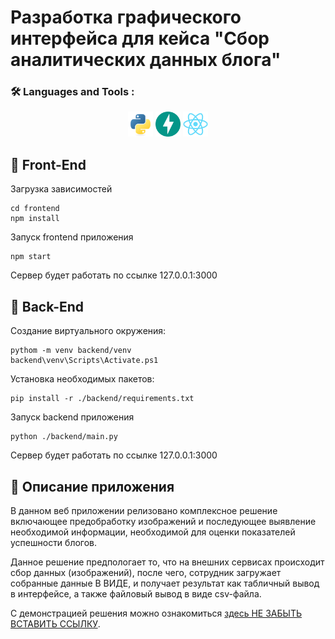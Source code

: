# Разработка графического интерфейса для кейса "Сбор аналитических данных блога"
### :hammer_and_wrench: Languages and Tools :

<div align="center">
  <img src="https://raw.githubusercontent.com/devicons/devicon/1119b9f84c0290e0f0b38982099a2bd027a48bf1/icons/python/python-original.svg" height="40" width="40">
  <img src="https://raw.githubusercontent.com/devicons/devicon/1119b9f84c0290e0f0b38982099a2bd027a48bf1/icons/fastapi/fastapi-original.svg" height="40" width="40">
  <img src="https://raw.githubusercontent.com/devicons/devicon/1119b9f84c0290e0f0b38982099a2bd027a48bf1/icons/react/react-original.svg" height="40" width="40">
</div>

## :crystal_ball: Front-End
Загрузка зависимостей
```
cd frontend
npm install
```
Запуск frontend приложения
```
npm start
```
Сервер будет работать по ссылке 127.0.0.1:3000
## :hammer: Back-End
Создание виртуального окружения:
```
pythom -m venv backend/venv
backend\venv\Scripts\Activate.ps1
```
Установка необходимых пакетов:
```
pip install -r ./backend/requirements.txt
```
Запуск backend приложения
```
python ./backend/main.py
```
Сервер будет работать по ссылке 127.0.0.1:3000
## :moyai: Описание приложения

В данном веб приложении релизовано комплексное решение включающее предобработку изображений и последующее выявление необходимой информации, необходимой для оценки показателей успешности блогов.

Данное решение предпологает то, что на внешних сервисах происходит сбор данных (изображений), после чего, сотрудник загружает собранные данные В ВИДЕ, и получает результат как табличный вывод в интерфейсе, а также файловый вывод в виде csv-файла.

С демонстрацией решения можно ознакомиться [здесь НЕ ЗАБЫТЬ ВСТАВИТЬ ССЫЛКУ](https://disk.yandex.ru/d/ibS70vjAJ01B5g).
